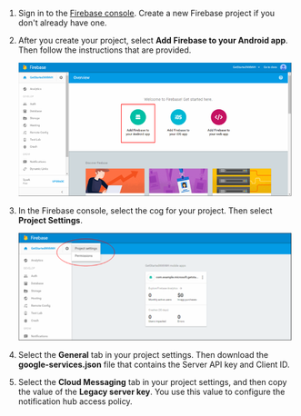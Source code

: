 

1. Sign in to the [Firebase console](https://firebase.google.com/console/). Create a new Firebase project if you don't already have one.
2. After you create your project, select **Add Firebase to your Android app**. Then follow the instructions that are provided.

    ![Add Firebase to your Android app](./media/notification-hubs-enable-firebase-cloud-messaging/notification-hubs-add-firebase-to-android-app.png)
3. In the Firebase console, select the cog for your project. Then select **Project Settings**.

    ![Select Project Settings](./media/notification-hubs-enable-firebase-cloud-messaging/notification-hubs-firebase-console-project-settings.png)
4. Select the **General** tab in your project settings. Then download the **google-services.json** file that contains the Server API key and Client ID.
5. Select the **Cloud Messaging** tab in your project settings, and then copy the value of the **Legacy server key**. You use this value to configure the notification hub access policy.

<!-- ms.date: 03/05/2018 -->